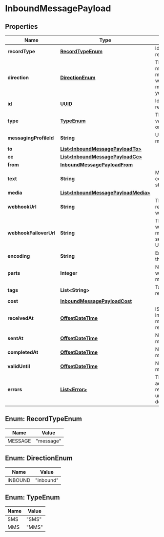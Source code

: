 

# InboundMessagePayload

## Properties

Name | Type | Description | Notes
------------ | ------------- | ------------- | -------------
**recordType** | [**RecordTypeEnum**](#RecordTypeEnum) | Identifies the type of the resource. |  [optional]
**direction** | [**DirectionEnum**](#DirectionEnum) | The direction of the message. Inbound messages are sent to you whereas outbound messages are sent from you. |  [optional]
**id** | [**UUID**](UUID.md) | Identifies the type of resource. |  [optional]
**type** | [**TypeEnum**](#TypeEnum) | The type of message. This value can be either &#39;sms&#39; or &#39;mms&#39;. |  [optional]
**messagingProfileId** | **String** | Unique identifier for a messaging profile. |  [optional]
**to** | [**List&lt;InboundMessagePayloadTo&gt;**](InboundMessagePayloadTo.md) |  |  [optional]
**cc** | [**List&lt;InboundMessagePayloadCc&gt;**](InboundMessagePayloadCc.md) |  |  [optional]
**from** | [**InboundMessagePayloadFrom**](InboundMessagePayloadFrom.md) |  |  [optional]
**text** | **String** | Message body (i.e., content) as a non-empty string.  **Required for SMS** |  [optional]
**media** | [**List&lt;InboundMessagePayloadMedia&gt;**](InboundMessagePayloadMedia.md) |  |  [optional]
**webhookUrl** | **String** | The URL where webhooks related to this message will be sent. |  [optional]
**webhookFailoverUrl** | **String** | The failover URL where webhooks related to this message will be sent if sending to the primary URL fails. |  [optional]
**encoding** | **String** | Encoding scheme used for the message body. |  [optional]
**parts** | **Integer** | Number of parts into which the message&#39;s body must be split. |  [optional]
**tags** | **List&lt;String&gt;** | Tags associated with the resource. |  [optional]
**cost** | [**InboundMessagePayloadCost**](InboundMessagePayloadCost.md) |  |  [optional]
**receivedAt** | [**OffsetDateTime**](OffsetDateTime.md) | ISO 8601 formatted date indicating when the message request was received. |  [optional]
**sentAt** | [**OffsetDateTime**](OffsetDateTime.md) | Not used for inbound messages. |  [optional]
**completedAt** | [**OffsetDateTime**](OffsetDateTime.md) | Not used for inbound messages. |  [optional]
**validUntil** | [**OffsetDateTime**](OffsetDateTime.md) | Not used for inbound messages. |  [optional]
**errors** | [**List&lt;Error&gt;**](Error.md) | These errors may point at addressees when referring to unsuccessful/unconfirmed delivery statuses. |  [optional]



## Enum: RecordTypeEnum

Name | Value
---- | -----
MESSAGE | &quot;message&quot;



## Enum: DirectionEnum

Name | Value
---- | -----
INBOUND | &quot;inbound&quot;



## Enum: TypeEnum

Name | Value
---- | -----
SMS | &quot;SMS&quot;
MMS | &quot;MMS&quot;



